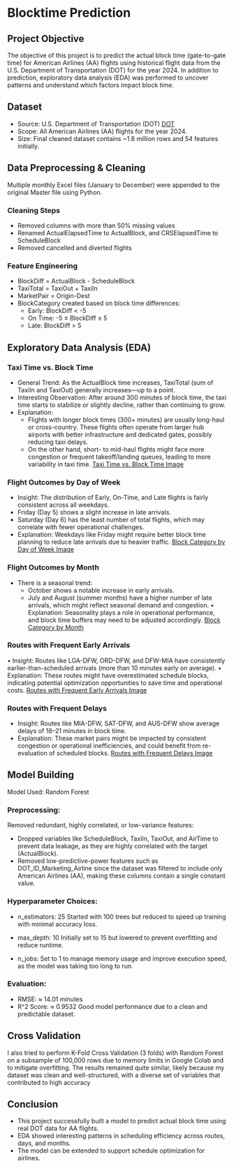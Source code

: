 # Blocktime Prediction


## Project Objective
The objective of this project is to predict the actual block time (gate-to-gate time) for American Airlines (AA) flights using historical flight data from the U.S. Department of Transportation (DOT) for the year 2024. In addition to prediction, exploratory data analysis (EDA) was performed to uncover patterns and understand which factors impact block time.

## Dataset
-	Source: U.S. Department of Transportation (DOT) [DOT](https://www.transtats.bts.gov/DL_SelectFields.aspx?gnoyr_VQ=FGK&QO_fu146_anzr=b0-gvzr)
-	Scope: All American Airlines (AA) flights for the year 2024.
-	Size: Final cleaned dataset contains ~1.8 million rows and 54 features initially.

## Data Preprocessing & Cleaning
Multiple monthly Excel files (January to December) were appended to the original Master file using Python.

### Cleaning Steps
-	Removed columns with more than 50% missing values
-	Renamed ActualElapsedTime to ActualBlock, and CRSElapsedTime to ScheduleBlock
-	Removed cancelled and diverted flights
### Feature Engineering
-	BlockDiff = ActualBlock - ScheduleBlock
-	TaxiTotal = TaxiOut + TaxiIn
-	MarketPair = Origin-Dest
-	BlockCategory created based on block time differences:
    - Early: BlockDiff < -5
    -	On Time: -5 ≤ BlockDiff ≤ 5
    -	Late: BlockDiff > 5

## Exploratory Data Analysis (EDA)
### Taxi Time vs. Block Time
-  General Trend: As the ActualBlock time increases, TaxiTotal (sum of TaxiIn and TaxiOut) generally increases—up to a point.
-  Interesting Observation: After around 300 minutes of block time, the taxi time starts to stabilize or slightly decline, rather than continuing to grow.
- Explanation:
   - Flights with longer block times (300+ minutes) are usually long-haul or cross-country. These flights often operate from larger hub airports with better infrastructure and dedicated gates, possibly reducing taxi delays.
    - On the other hand, short- to mid-haul flights might face more congestion or frequent takeoff/landing queues, leading to more variability in taxi time.
[Taxi Time vs. Block Time Image ](https://drive.google.com/file/d/1FHCcMRB0cTVeXvtiVVeth2kBoApnod5k/view?usp=sharing) 

### Flight Outcomes by Day of Week
- Insight: The distribution of Early, On-Time, and Late flights is fairly consistent across all weekdays.
-	Friday (Day 5) shows a slight increase in late arrivals.
-	Saturday (Day 6) has the least number of total flights, which may correlate with fewer operational challenges.
- Explanation: Weekdays like Friday might require better block time planning to reduce late arrivals due to heavier traffic.
[Block Category by Day of Week Image ](https://drive.google.com/file/d/1OUYErKozlyNr4T2yXKEIPri2KlGVUfWJ/view?usp=sharing) 

### Flight Outcomes by Month
- There is a seasonal trend:
    -	October shows a notable increase in early arrivals.
    -	July and August (summer months) have a higher number of late arrivals, which might reflect seasonal demand and congestion.
•	Explanation: Seasonality plays a role in operational performance, and block time buffers may need to be adjusted accordingly.
[Block Category by Month ](https://drive.google.com/file/d/1PkBrk-QydlrN8rMx8DeyzAJ9X3RKXxaq/view?usp=sharing) 

### Routes with Frequent Early Arrivals
• Insight: Routes like LGA-DFW, ORD-DFW, and DFW-MIA have consistently earlier-than-scheduled arrivals (more than 10 minutes early on average).
• Explanation: These routes might have overestimated schedule blocks, indicating potential optimization opportunities to save time and operational costs.
[Routes with Frequent Early Arrivals Image ](https://drive.google.com/file/d/14XDIjTVsgwnorsSFu-N-3nYwVB9z5ylC/view?usp=sharing) 

### Routes with Frequent Delays
- Insight: Routes like MIA-DFW, SAT-DFW, and AUS-DFW show average delays of 18–21 minutes in block time.
- Explanation: These market pairs might be impacted by consistent congestion or operational inefficiencies, and could benefit from re-evaluation of scheduled blocks.
[Routes with Frequent Delays Image ](https://drive.google.com/file/d/1JotptBl_O--GAUxh5HktJ_LReupoS9k8/view?usp=sharing) 

## Model Building
Model Used: Random Forest

### Preprocessing:
Removed redundant, highly correlated, or low-variance features:
-	Dropped variables like ScheduleBlock, TaxiIn, TaxiOut, and AirTime to prevent data leakage, as they are highly correlated with the target (ActualBlock).
-	Removed low-predictive-power features such as DOT_ID_Marketing_Airline since the dataset was filtered to include only American Airlines (AA), making these columns contain a single constant value.

### Hyperparameter Choices:

- n_estimators: 25
Started with 100 trees but reduced to speed up training with minimal accuracy loss.

- max_depth: 10
Initially set to 15 but lowered to prevent overfitting and reduce runtime.

- n_jobs:
Set to 1 to manage memory usage and improve execution speed, as the model was taking too long to run.



### Evaluation:
- RMSE: ≈ 14.01 minutes
- R^2 Score: ≈ 0.9532
Good model performance due to a clean and predictable dataset.

## Cross Validation
I also tried to perform K-Fold Cross Validation (3 folds) with Random Forest on a subsample of 100,000 rows due to memory limits in Google Colab and to mitigate overfitting. The results remained quite similar, likely because my dataset was clean and well-structured, with a diverse set of variables that contributed to high accuracy

## Conclusion
-	This project successfully built a model to predict actual block time using real DOT data for AA flights.
-	EDA showed interesting patterns in scheduling efficiency across routes, days, and months.
-	The model can be extended to support schedule optimization for airlines.
